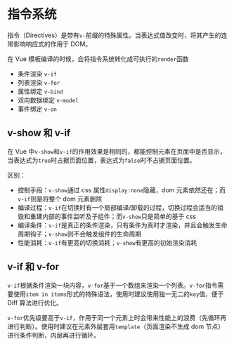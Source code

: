 # 指令系统

指令（Directives）是带有`v-`前缀的特殊属性。当表达式值改变时，将其产生的连带影响响应式的作用于 DOM。

在 Vue 模板编译的时候，会将指令系统转化成可执行的`render`函数

- 条件渲染 `v-if`
- 列表渲染 `v-for`
- 属性绑定 `v-bind`
- 双向数据绑定 `v-model`
- 事件绑定 `v-on`

## v-show 和 v-if

在 Vue 中`v-show`和`v-if`的作用效果是相同的，都能控制元素在页面中是否显示，当表达式为`true`时占据页面位置，表达式为`false`时不占据页面位置。

区别：

- 控制手段：`v-show`通过 css 属性`display:none`隐藏，dom 元素依然还在；而`v-if`则是将整个 dom 元素删除
- 编译过程：`v-if`在切换时有一个局部编译/卸载的过程，切换过程会适当的销毁和重建内部的事件监听及子组件；而`v-show`只是简单的基于 css
- 编译条件：`v-if`是真正的条件渲染，只有条件为真时才渲染，并且会触发生命周期钩子；`v-show`则不会触发组件的生命周期
- 性能消耗：`v-if`有更高的切换消耗；`v-show`有更高的初始渲染消耗

## v-if 和 v-for

`v-if`根据条件渲染一块内容，`v-for`基于一个数组来渲染一个列表。`v-for`指令需要使用`item in items`形式的特殊语法，使用时建议使用独一无二的`key`值，便于 Diff 算法进行优化。

`v-for`优先级要高于`v-if`，作用于同一个元素上时会带来性能上的浪费（先循环再进行判断）。使用时建议在元素外层套用`template`（页面渲染不生成 dom 节点）进行条件判断，内层再进行循环。
